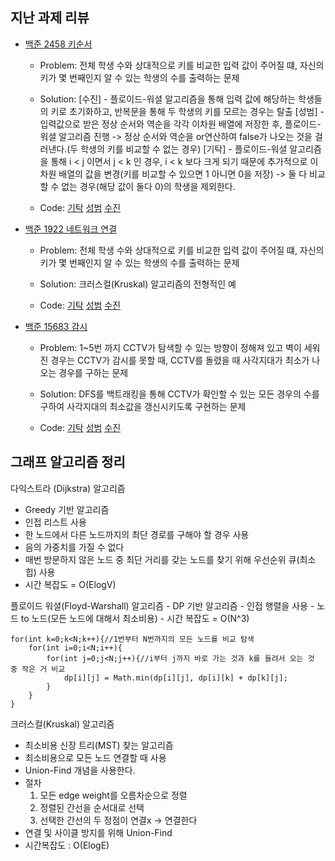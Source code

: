 ## 지난 과제 리뷰

- [백준 2458 키순서](https://www.acmicpc.net/problem/2458)
  - Problem: 전체 학생 수와 상대적으로 키를 비교한 입력 값이 주어질 떄, 자신의 키가 몇 번째인지 알 수 있는 학생의 수를 출력하는 문제  
  - Solution: [수진] - 플로이드-워셜 알고리즘을 통해 입력 값에 해당하는 학생들의 키로 초기화하고, 반복문을 통해 두 학생의 키를 모르는 경우는 탈출
              [성범] - 입력값으로 받은 정상 순서와 역순을 각각 이차원 배열에 저장한 후, 플로이드-워셜 알고리즘 진행 
                    -> 정상 순서와 역순을 or연산하여 false가 나오는 것을 걸러낸다.(두 학생의 키를 비교할 수 없는 경우)
              [기탁] - 플로이드-워셜 알고리즘을 통해 i < j 이면서 j < k 인 경우, i < k 보다 크게 되기 때문에 추가적으로 이차원 배열의 값을 변경(키를 비교할 수 있으면 1 아니면 0을 저장) 
                    -> 둘 다 비교할 수 없는 경우(해당 값이 둘다 0)의 학생을 제외한다.
  
  - Code: [기탁](https://github.com/gitak/Algorithm_Study/blob/master/DP/Back2458.java) [성범](https://github.com/KvngSungBum/CodingTest/blob/master/src/BaekJoon3/HeightSequence2_2458.java) [수진]()

- [백준 1922 네트워크 연결](https://www.acmicpc.net/problem/1922)
  - Problem: 전체 학생 수와 상대적으로 키를 비교한 입력 값이 주어질 떄, 자신의 키가 몇 번째인지 알 수 있는 학생의 수를 출력하는 문제  
  - Solution: 크러스컬(Kruskal) 알고리즘의 전형적인 예
  
   - Code: [기탁](https://github.com/gitak/Algorithm_Study/blob/master/DP/Back2458.java) [성범](https://github.com/KvngSungBum/CodingTest/blob/master/src/BaekJoon4/NetworkConnection2_1922.java) [수진]()
   
- [백준 15683 감시](https://www.acmicpc.net/problem/15683)
  - Problem: 1~5번 까지 CCTV가 탐색할 수 있는 방향이 정해져 있고 벽이 세워진 경우는 CCTV가 감시를 못할 때, CCTV를 돌렸을 때 사각지대가 최소가 나오는 경우를 구하는 문제
  - Solution: DFS를 백트래킹을 통해 CCTV가 확인할 수 있는 모든 경우의 수를 구하여 사각지대의 최소값을 갱신시키도록 구현하는 문제
 
  - Code: [기탁](https://github.com/gitak/Algorithm_Study/blob/master/BruteForce/Back15683.java) [성범](https://github.com/KvngSungBum/CodingTest/blob/master/src/BaekJoon4/Observation2_15683.java) [수진]()
 
## 그래프 알고리즘 정리

다익스트라 (Dijkstra) 알고리즘
- Greedy 기반 알고리즘
- 인접 리스트 사용
- 한 노드에서 다른 노드까지의 최단 경로를 구해야 할 경우 사용
- 음의 가중치를 가질 수 없다
- 매번 방문하지 않은 노드 중 최단 거리를 갖는 노드를 찾기 위해 우선순위 큐(최소 힙) 사용
- 시간 복잡도 = O(ElogV)



플로이드 워셜(Floyd-Warshall) 알고리즘
    - DP 기반 알고리즘
    - 인접 행렬을 사용
    - 노드 to 노드(모든 노드에 대해서 최소비용)
    - 시간 복잡도 = O(N^3)
    
    
    for(int k=0;k<N;k++){//1번부터 N번까지의 모든 노드를 비교 탐색
    	for(int i=0;i<N;i++){
    		for(int j=0;j<N;j++){//i부터 j까지 바로 가는 것과 k를 들려서 오는 것 중 작은 거 비교
    			dp[i][j] = Math.min(dp[i][j], dp[i][k] + dp[k][j];
    		}
    	}
    }
    
    
    
크러스컬(Kruskal) 알고리즘
  - 최소비용 신장 트리(MST) 찾는 알고리즘
  - 최소비용으로 모든 노드 연결할 때 사용
  - Union-Find 개념을 사용한다.
  - 절차
    1. 모든 edge weight를 오름차순으로 정렬
    2. 정렬된 간선을 순서대로 선택
    3. 선택한 간선의 두 정점이 연결x → 연결한다
  - 연결 및 사이클 방지를 위해 Union-Find
  - 시간복잡도 : O(ElogE)
